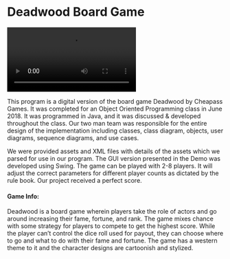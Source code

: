 # Deadwood Board Game

![Video Demo](https://raw.githubusercontent.com/prestondcarroll/projects/master/school/Deadwood_Board_Game/deadwood_demo.mp4)

This program is a digital version of the board game Deadwood by Cheapass Games. It was completed for an Object Oriented Programming
class in June 2018. It was programmed in Java, and it was discussed & developed throughout the class. Our two man team was 
responsible for the entire design of the implementation including classes, class diagram, objects, user diagrams, sequence diagrams,
and use cases. 

We were provided assets and XML files with details of the assets which we parsed for use in our program. The GUI version presented 
in the Demo was developed using Swing. The game can be played with 2-8 players. It will adjust the correct parameters for
different player counts as dictated by the rule book. Our project received a perfect score.

#### Game Info:
Deadwood is a board game wherein players take the role of actors and go around increasing their fame, fortune, and rank. 
The game mixes chance with some strategy for players to compete to get the highest score. While the player can’t control 
the dice roll used for payout, they can choose where to go and what to do with their fame and fortune. The game has a western
theme to it and the character designs are cartoonish and stylized. 

